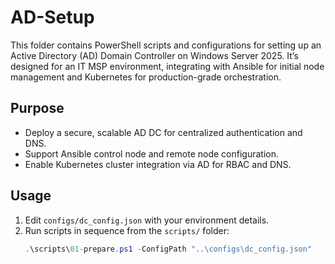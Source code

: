 # AD-Setup

This folder contains PowerShell scripts and configurations for setting up an Active Directory (AD) Domain Controller on Windows Server 2025. It’s designed for an IT MSP environment, integrating with Ansible for initial node management and Kubernetes for production-grade orchestration.

## Purpose
- Deploy a secure, scalable AD DC for centralized authentication and DNS.
- Support Ansible control node and remote node configuration.
- Enable Kubernetes cluster integration via AD for RBAC and DNS.

## Usage
1. Edit `configs/dc_config.json` with your environment details.
2. Run scripts in sequence from the `scripts/` folder:
   ```powershell
   .\scripts\01-prepare.ps1 -ConfigPath "..\configs\dc_config.json"
